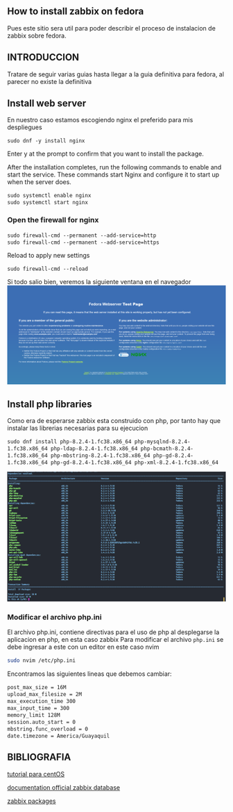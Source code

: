 How to install zabbix on fedora 
------------------------------------------------
Pues este sitio sera util para poder describir el proceso de instalacion de zabbix sobre fedora.

## INTRODUCCION
Tratare de seguir varias guias hasta llegar a la guia definitiva para fedora, al parecer no existe la definitiva

## Install web server
En nuestro caso estamos escogiendo nginx el preferido para mis despliegues

```shell
sudo dnf -y install nginx
```

Enter y at the prompt to confirm that you want to install the package.

After the installation completes, run the following commands to enable and start
the service. These commands start Nginx and configure it to start up when the
server does.

```shell
sudo systemctl enable nginx
sudo systemctl start nginx
```
### Open the firewall for nginx

```shell
sudo firewall-cmd --permanent --add-service=http
sudo firewall-cmd --permanent --add-service=https
```
Reload to apply new settings
```shell
sudo firewall-cmd --reload
```

Si todo salio bien, veremos la siguiente ventana en el navegador
![Alt text](nginxFedora.png)

## Install php libraries
Como era de esperarse zabbix esta construido con php, por tanto hay que instalar las librerias necesarias para su ejecucion

```shell
sudo dnf install php-8.2.4-1.fc38.x86_64 php-mysqlnd-8.2.4-1.fc38.x86_64 php-ldap-8.2.4-1.fc38.x86_64 php-bcmath-8.2.4-1.fc38.x86_64 php-mbstring-8.2.4-1.fc38.x86_64 php-gd-8.2.4-1.fc38.x86_64 php-gd-8.2.4-1.fc38.x86_64 php-xml-8.2.4-1.fc38.x86_64
```
![Alt text](php-libraries.png)


### Modificar el archivo php.ini
El archivo php.ini, contiene directivas para el uso de php al desplegarse la aplicacion en php, en esta caso zabbix
Para modificar el archivo `php.ini` se debe ingresar a este con un editor en este caso nvim

```bash
sudo nvim /etc/php.ini
```

Encontramos las siguientes lineas que debemos cambiar:

```text
post_max_size = 16M
upload_max_filesize = 2M
max_execution_time 300
max_input_time = 300
memory_limit 128M
session.auto_start = 0
mbstring.func_overload = 0
date.timezone = America/Guayaquil
```



## BIBLIOGRAFIA

[tutorial para centOS](https://www.tecmint.com/install-and-configure-zabbix-monitoring-on-debian-centos-rhel/)

[documentation official zabbix database](https://www.zabbix.com/documentation/6.4/en/manual/appendix/install/db_scripts)

[zabbix packages](https://www.zabbix.com/download?zabbix=6.4&os_distribution=red_hat_enterprise_linux&os_version=9&components=server_frontend_agent&db=mysql&ws=apache)

